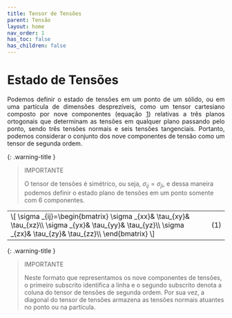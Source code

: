 ```yaml
---
title: Tensor de Tensões
parent: Tensão
layout: home
nav_order: 1
has_toc: false
has_children: false
---
```


<!--Don't delete this script-->
<script src = "https://polyfill.io/v3/polyfill.min.js?features=es6"></script>
<script id = "MathJax-script" async src="https://cdn.jsdelivr.net/npm/mathjax@3/es5/tex-mml-chtml.js"></script>
<!--Don't delete this script-->

<h1>Estado de Tensões</h1>

<p align="justify">
    Podemos definir o estado de tensões em um ponto de um sólido, ou em uma partícula de dimensões desprezíveis, como um tensor cartesiano composto por nove componentes (equação <a href="#eq1">1</a>) relativas a três planos ortogonais que determinam as tensões em qualquer plano passando pelo ponto, sendo três tensões normais e seis tensões tangenciais. Portanto, podemos considerar o conjunto dos nove componentes de tensão como um tensor de segunda ordem.
   
</p>

{: .warning-title }
> IMPORTANTE
>
> O tensor de tensões é simétrico, ou seja, $\sigma _{ij}=\sigma _{ji}$, e dessa maneira podemos definir o estado plano de tensões em um ponto somente com 6 componentes.


<table style = "width:100%">
    <tr>
        <td style="width: 90%;">\[ \sigma _{ij}=\begin{bmatrix}
 \sigma _{xx}&  \tau_{xy}&  \tau_{xz}\\
 \sigma _{yx}&  \tau_{yy}&  \tau_{yz}\\
 \sigma _{zx}&  \tau_{zy}&  \tau_{zz}\\
\end{bmatrix} \]</td>
        <td style="width: 10%;"><p align = "right" id = "eq1">(1)</p></td>
    </tr>
</table>

{: .warning-title }
> IMPORTANTE
>
> Neste formato que representamos os nove componentes de tensões, o primeiro subscrito identifica a linha e o segundo subscrito denota a coluna do tensor de tensões de segunda ordem. Por sua vez, a diagonal do tensor de tensões armazena as tensões normais atuantes no ponto ou na partícula. 





